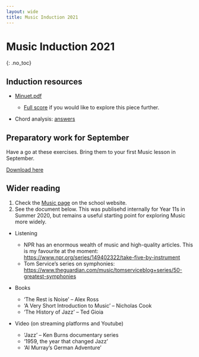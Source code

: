 ```yaml
---
layout: wide
title: Music Induction 2021
---
```


# Music Induction 2021
{: .no_toc}



<!-- 

## Contents
{: .no_toc}

- TOC
{:toc}

 -->

## Induction resources

* [Minuet.pdf](https://github.com/MrReedSWCHS/mrreedswchs.github.io/raw/master/mu-induction2021/Minuet.pdf)
	* [Full score](https://imslp.org/wiki/Special:ImagefromIndex/64131/torat) if you would like to explore this piece further.
 
 * Chord analysis: [answers](https://github.com/MrReedSWCHS/mrreedswchs.github.io/raw/master/mu-induction2021/analysis.pdf)
 
 
## Preparatory work for September

Have a go at these exercises. Bring them to your first Music lesson in September.

[Download here](https://github.com/MrReedSWCHS/mrreedswchs.github.io/raw/master/mu-induction2021/Sept%20Preparation.pdf)

## Wider reading

1. Check the [Music page](https://www.swchs.net/page/?title=Music&pid=234) on the school website.
2. See the document below. This was publisehd internally for Year 11s in Summer 2020, but remains a useful starting point for exploring Music more widely.


* Listening
	* NPR has an enormous wealth of music and high-quality articles. This is my favourite at the moment: <https://www.npr.org/series/149402322/take-five-by-instrument>
	* Tom Service’s series on symphonies: <https://www.theguardian.com/music/tomserviceblog+series/50-greatest-symphonies> 

* Books
	* ‘The Rest is Noise’ – Alex Ross
	* ‘A Very Short Introduction to Music’ – Nicholas Cook
 	* ‘The History of Jazz’ – Ted Gioia

* Video (on streaming platforms and Youtube)
	* ‘Jazz’ – Ken Burns documentary series
	* ‘1959, the year that changed Jazz’
	* ‘Al Murray’s German Adventure’
